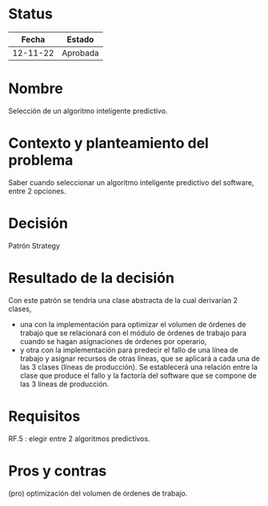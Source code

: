 # Status

| Fecha | Estado |
| --- | --- |
| 12-11-22 | Aprobada |

# Nombre

Selección de un algoritmo inteligente predictivo.

# Contexto y planteamiento del problema

Saber cuando seleccionar un algoritmo inteligente predictivo del software, entre 2 opciones.

# Decisión

Patrón Strategy

# Resultado de la decisión

Con este patrón se tendría una clase abstracta de la cual derivarían 2 clases,

- una con la implementación para optimizar el volumen de órdenes de trabajo que se relacionará con el módulo de órdenes de trabajo para cuando se hagan asignaciones de órdenes por operario,
- y otra con la implementación para predecir el fallo de una línea de trabajo y asignar recursos de otras líneas, que se aplicará a cada una de las 3 clases (líneas de producción). Se establecerá una relación entre la clase que produce el fallo y la factoría del software que se compone de las 3 líneas de producción.

# Requisitos

RF.5 : elegir entre 2 algoritmos predictivos.

# Pros y contras
 (pro) optimización del volumen de órdenes de trabajo.
